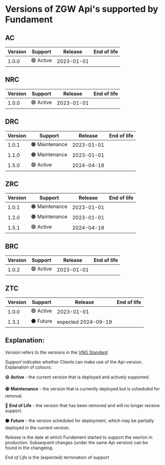 # Versions of ZGW Api's supported by Fundament

## AC

| **Version** | **Support** | **Release** | **End of life** |
| ----------- | ----------- | ----------- | --------------- |
| 1.0.0|🟢 Active|2023-01-01||

## NRC

| **Version** | **Support** | **Release** | **End of life** |
| ----------- | ----------- | ----------- | --------------- |
|1.0.0|🟢 Active|2023-01-01||

## DRC

| **Version** | **Support** | **Release** | **End of life** |
| ----------- | ----------- | ----------- | --------------- |
|1.0.1|🟠 Maintenance|2023-01-01||
|1.1.0|🟠 Maintenance|2023-01-01||
|1.5.0|🟢 Active|2024-04-18||

## ZRC

| **Version** | **Support** | **Release** | **End of life** |
| ----------- | ----------- | ----------- | --------------- |
|1.0.1|🟠 Maintenance|2023-01-01||
|1.2.0|🟠 Maintenance|2023-01-01||
|1.5.1|🟢 Active|2024-04-18||


## BRC

| **Version** | **Support** | **Release** | **End of life** |
| ----------- | ----------- | ----------- | --------------- |
|1.0.2|🟢 Active|2023-01-01||

## ZTC

| **Version** | **Support** | **Release** | **End of life** |
| ----------- | ----------- | ----------- | --------------- |
|1.0.0|🟢 Active|2023-01-01||
|1.3.1|⚫ Future|expected 2024-09-19||

## Explanation:
<em>Version</em> refers to the versions in the [VNG Standard](https://vng-realisatie.github.io/gemma-zaken/standaard/)

<em>Support</em> indicates whether Clients can make use of the Api-version. Explanation of colours:

🟢 **Active** - the current version that is deployed and actively supported.

🟠 **Maintenance** - the version that is currently deployed but is scheduled for removal.

🔴 **End of Life** - the version that has been removed and will no longer receive support.

⚫ **Future**  - the version scheduled for deployment, which may be partially deployed in the current version.
  
<em>Release</em> is the date at which Fundament started to support the vesrion in production. Subsequent changes (under the same Api version) can be found in the changelog.

<em>End of Life</em> is the (expected) termination of support
